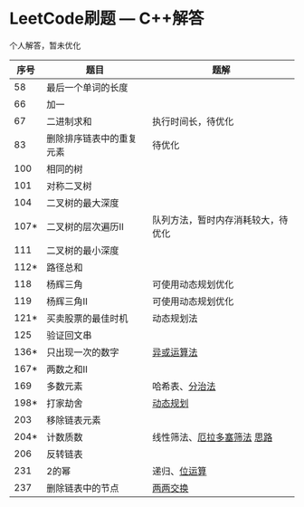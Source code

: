 # LeetCode刷题 — C++解答
个人解答，暂未优化

|  序号  |  题目  |  题解  |
| ---- | ---- | ---- |
| 58 | 最后一个单词的长度 |
| 66 | 加一 |
| 67 | 二进制求和 | 执行时间长，待优化 |
| 83 | 删除排序链表中的重复元素 | 待优化 |
| 100 | 相同的树 |
| 101 | 对称二叉树 |
| 104 | 二叉树的最大深度 |
| 107* | 二叉树的层次遍历II | 队列方法，暂时内存消耗较大，待优化 |
| 111 | 二叉树的最小深度 |
| 112* | 路径总和 |
| 118 | 杨辉三角 | 可使用动态规划优化 |
| 119 | 杨辉三角II | 可使用动态规划优化 |
| 121* | 买卖股票的最佳时机 | 动态规划法 |
| 125 | 验证回文串 |
| 136* | 只出现一次的数字 | [异或运算法](https://leetcode-cn.com/problems/single-number/solution/zhi-chu-xian-yi-ci-de-shu-zi-by-leetcode-solution/) |
| 167* | 两数之和II |
| 169 | 多数元素 | 哈希表、[分治法](https://leetcode-cn.com/problems/majority-element/solution/duo-shu-yuan-su-by-leetcode-solution/) |
| 198* | 打家劫舍 | [动态规划](https://leetcode-cn.com/problems/house-robber/solution/da-jia-jie-she-by-leetcode-solution/) |
| 203 | 移除链表元素 |
| 204* | 计数质数 | 线性筛法、[厄拉多塞筛法](https://leetcode-cn.com/problems/count-primes/solution/ji-shu-zhi-shu-bao-li-fa-ji-you-hua-shai-fa-ji-you/) [思路](https://www.cnblogs.com/lfri/p/11679306.html) |
| 206 | 反转链表 |
| 231 | 2的幂 | 递归、[位运算](https://leetcode-cn.com/problems/power-of-two/solution/power-of-two-er-jin-zhi-ji-jian-by-jyd/) |
| 237 | 删除链表中的节点 | [两两交换](https://leetcode-cn.com/problems/delete-node-in-a-linked-list/solution/shan-chu-lian-biao-zhong-de-jie-dian-by-leetcode/) |







